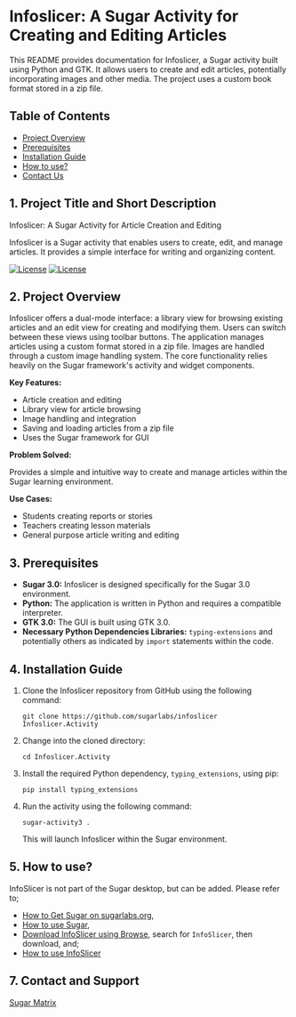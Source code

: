 # Infoslicer: A Sugar Activity for Creating and Editing Articles

This README provides documentation for Infoslicer, a Sugar activity built using Python and GTK.  It allows users to create and edit articles, potentially incorporating images and other media.  The project uses a custom book format stored in a zip file.

## Table of Contents

*   [Project Overview](#2-project-overview)
*   [Prerequisites](#3-prerequisites)
*   [Installation Guide](#4-installation-guide)
*   [How to use?](#5-how-to-use)
*   [Contact Us](#7-contact-and-support)

## 1. Project Title and Short Description

Infoslicer: A Sugar Activity for Article Creation and Editing

Infoslicer is a Sugar activity that enables users to create, edit, and manage articles.  It provides a simple interface for writing and organizing content.

[![License](https://img.shields.io/badge/License-GPLv2-blue.svg)](https://www.gnu.org/licenses/gpl-2.0)
[![License](https://img.shields.io/badge/License-GPLv3-blue.svg)](https://www.gnu.org/licenses/gpl-3.0)


## 2. Project Overview

Infoslicer offers a dual-mode interface: a library view for browsing existing articles and an edit view for creating and modifying them.  Users can switch between these views using toolbar buttons. The application manages articles using a custom format stored in a zip file.  Images are handled through a custom image handling system.  The core functionality relies heavily on the Sugar framework's activity and widget components.

**Key Features:**

*   Article creation and editing
*   Library view for article browsing
*   Image handling and integration
*   Saving and loading articles from a zip file
*   Uses the Sugar framework for GUI

**Problem Solved:**

Provides a simple and intuitive way to create and manage articles within the Sugar learning environment.

**Use Cases:**

*   Students creating reports or stories
*   Teachers creating lesson materials
*   General purpose article writing and editing




## 3. Prerequisites

*   **Sugar 3.0:** Infoslicer is designed specifically for the Sugar 3.0 environment.
*   **Python:**  The application is written in Python and requires a compatible interpreter.
*   **GTK 3.0:** The GUI is built using GTK 3.0.
*   **Necessary Python Dependencies Libraries:**  `typing-extensions` and potentially others as indicated by `import` statements within the code.


## 4. Installation Guide

1. Clone the Infoslicer repository from GitHub using the following command:
   ```
   git clone https://github.com/sugarlabs/infoslicer Infoslicer.Activity
   ```
2. Change into the cloned directory:
   ```
   cd Infoslicer.Activity
   ```
3. Install the required Python dependency, `typing_extensions`, using pip:
   ```
   pip install typing_extensions
   ```
4. Run the activity using the following command:
   ```
   sugar-activity3 .
   ```
   This will launch Infoslicer within the Sugar environment.


## 5. How to use?

InfoSlicer is not part of the Sugar desktop, but can be added.  Please refer to;

* [How to Get Sugar on sugarlabs.org](https://sugarlabs.org/),
* [How to use Sugar](https://help.sugarlabs.org/),
* [Download InfoSlicer using Browse](https://activities.sugarlabs.org/), search for `InfoSlicer`, then download, and;
* [How to use InfoSlicer](https://help.sugarlabs.org/info_slicer.html)



## 7. Contact and Support

[Sugar Matrix](https://matrix.to/#/#sugar:matrix.org)